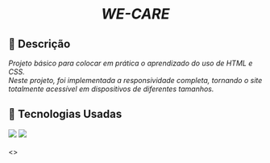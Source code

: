 <h1 style="text-align: center;"><i><b>WE-CARE</i></b></h1>

## 📖 Descrição
<i>Projeto básico para colocar em prática o aprendizado do uso de HTML e CSS. <br>Neste projeto, foi implementada a responsividade completa, tornando o site totalmente acessível em dispositivos de diferentes tamanhos.</i>

## 🚀 Tecnologias Usadas<br>
<div width="100%" height="auto">
    <img src="https://img.shields.io/badge/HTML5-E34F26?style=for-the-badge&logo=html5&logoColor=white">
    <img src="https://img.shields.io/badge/CSS3-1572B6?style=for-the-badge&logo=css3&logoColor=white">
</div>

<br>

<div>
    <>
</div>